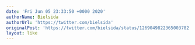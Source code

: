 ```yaml
---
date: 'Fri Jun 05 23:33:50 +0000 2020'
authorName: Bielsida
authorUrl: 'https://twitter.com/bielsida'
originalPost: 'https://twitter.com/bielsida/status/1269049822365003782'
layout: like
---
```

